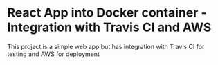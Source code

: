 # React App into Docker container - Integration with Travis CI and AWS

This project is a simple web app but has integration with Travis CI for testing and AWS for deployment
